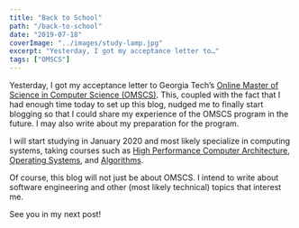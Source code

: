 ```yaml
---
title: "Back to School"
path: "/back-to-school"
date: "2019-07-18"
coverImage: "../images/study-lamp.jpg"
excerpt: "Yesterday, I got my acceptance letter to…"
tags: ["OMSCS"]
---
```


Yesterday, I got my acceptance letter to Georgia Tech’s [Online Master of Science in Computer Science (OMSCS)](http://www.omscs.gatech.edu/). This, coupled with the fact that I had enough time today to set up this blog, nudged me to finally start blogging so that I could share my experience of the OMSCS program in the future. I may also write about my preparation for the program.

I will start studying in January 2020 and most likely specialize in computing systems, taking courses such as [High Performance Computer Architecture](https://omscs.gatech.edu/cs-6290-high-performance-computer-architecture), [Operating Systems](https://omscs.gatech.edu/cs-6210-advanced-operating-systems), and [Algorithms](https://omscs.gatech.edu/cs-6515-intro-graduate-algorithms).

Of course, this blog will not just be about OMSCS. I intend to write about software engineering and other (most likely technical) topics that interest me.

See you in my next post!
